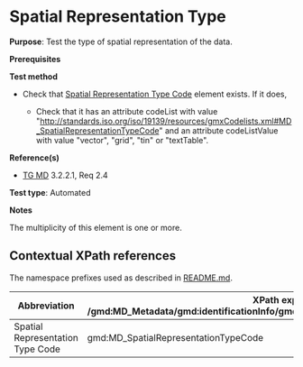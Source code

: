 # Spatial Representation Type

**Purpose**: Test the type of spatial representation of the data.

**Prerequisites**

**Test method**

* Check that [Spatial Representation Type Code](#spatialRepresentationTypeCode) element exists. If it does,

    * Check that it has an attribute codeList with value "http://standards.iso.org/iso/19139/resources/gmxCodelists.xml#MD_SpatialRepresentationTypeCode" and an attribute codeListValue with value "vector", "grid", "tin" or "textTable".

**Reference(s)**	 
* [TG MD](./README.md#ref_TG_MD) 3.2.2.1, Req 2.4

**Test type**: Automated

**Notes**

The multiplicity of this element is one or more.

## Contextual XPath references

The namespace prefixes used as described in [README.md](./README.md#namespaces).

Abbreviation                                   |  XPath expression (relative to /gmd:MD_Metadata/gmd:identificationInfo/gmd:MD_DataIdentification/gmd:spatialRepresentationType)
-----------------------------------------------| ------------------------------------------------------------------
<a name="spatialRepresentationTypeCode"></a> Spatial Representation Type Code  | gmd:MD_SpatialRepresentationTypeCode
